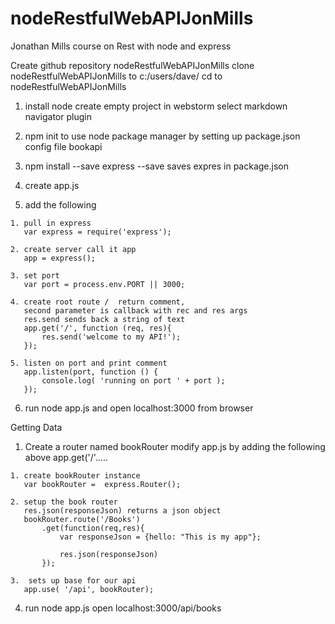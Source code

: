 # nodeRestfulWebAPIJonMills
Jonathan Mills course on Rest with node and express

Create github repository nodeRestfulWebAPIJonMills
clone nodeRestfulWebAPIJonMills to c:/users/dave/
cd to nodeRestfulWebAPIJonMills

1. install node
   create empty project in webstorm
   select markdown navigator plugin

2. npm init
   to use node package manager
   by setting up package.json config file
   bookapi

3. npm install --save express
   --save saves expres in package.json

4. create app.js

5. add the following
```
1. pull in express
   var express = require('express');

2. create server call it app
   app = express();

3. set port
   var port = process.env.PORT || 3000;

4. create root route /  return comment, 
   second parameter is callback with rec and res args
   res.send sends back a string of text
   app.get('/', function (req, res){
       res.send('welcome to my API!');
   });

5. listen on port and print comment
   app.listen(port, function () {
       console.log( 'running on port ' + port );
   });
```
6. run node app.js and open localhost:3000 from browser

Getting Data
1. Create a router named bookRouter
   modify app.js by adding the following above app.get('/'.....
```
1. create bookRouter instance
   var bookRouter =  express.Router();

2. setup the book router
   res.json(responseJson) returns a json object
   bookRouter.route('/Books')
       .get(function(req,res){
           var responseJson = {hello: "This is my app"};
   
           res.json(responseJson)
       });
   
3.  sets up base for our api
   app.use( '/api', bookRouter);

```
4. run node app.js open localhost:3000/api/books
